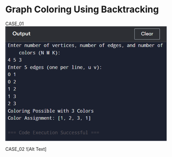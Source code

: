 # Graph Coloring Using Backtracking

 CASE_01
![Alt Text](https://github.com/Jannat-358/Lab_report_03/blob/main/CASE_1.png?raw=true)


CASE_02
![Alt Text]
